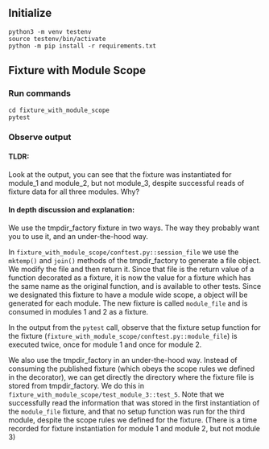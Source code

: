 ## Initialize

```
python3 -m venv testenv
source testenv/bin/activate
python -m pip install -r requirements.txt
```

## Fixture with Module Scope

### Run commands 

```
cd fixture_with_module_scope
pytest
```

### Observe output

#### TLDR: 

Look at the output, you can see that the fixture was instantiated for module_1 and module_2, but not
module_3, despite successful reads of fixture data for all three modules. Why?

#### In depth discussion and explanation:

We use the tmpdir_factory fixture in two ways. The way they probably want you to use it, and an
under-the-hood way.

In `fixture_with_module_scope/conftest.py::session_file` we use the `mktemp()` and `join()`
methods of the tmpdir_factory to generate a file object.
We modify the file and then return it. Since that file is the return value of a function decorated
as a fixture, it is now the value for a fixture which has the same name as the original function, and
is available to other tests. Since we designated this fixture to have a module wide scope, a object
will be generated for each module. The new fixture is called `module_file` and is consumed in 
modules 1 and 2 as a fixture.

In the output from the `pytest` call, observe that the fixture setup function 
for the fixture (`fixture_with_module_scope/conftest.py::module_file`)
is executed twice, once for module 1 and once for module 2. 

We also use the tmpdir_factory in an under-the-hood way. Instead of consuming the published fixture (which obeys
the scope rules we defined in the decorator), we can get directly the directory where the
fixture file is stored from tmpdir_factory. We do this in `fixture_with_module_scope/test_module_3::test_5`.
Note that we successfully read the information that was stored in the first instantiation
of the `module_file` fixture, and that no setup function was run for the third module, despite the
scope rules we defined for the fixture. (There is a time recorded for fixture instantiation for module 1
and module 2, but not module 3) 
